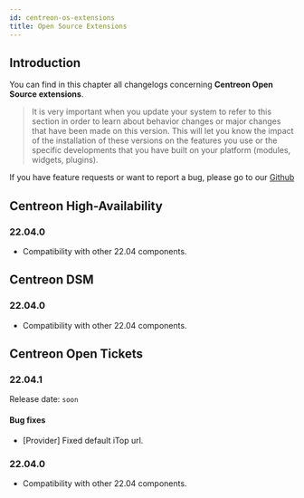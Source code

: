 ```yaml
---
id: centreon-os-extensions
title: Open Source Extensions
---
```


## Introduction

You can find in this chapter all changelogs concerning **Centreon Open Source extensions**.

> It is very important when you update your system to refer to this section in order to learn about behavior changes or
> major changes that have been made on this version. This will let you know the impact of the installation of these
> versions on the features you use or the specific developments that you have built on your platform (modules,
> widgets, plugins).

If you have feature requests or want to report a bug, please go to our
[Github](https://github.com/centreon/centreon/issues/new/choose)

## Centreon High-Availability

### 22.04.0

- Compatibility with other 22.04 components.

## Centreon DSM

### 22.04.0

- Compatibility with other 22.04 components.

## Centreon Open Tickets

### 22.04.1

Release date: `soon`

#### Bug fixes

- [Provider] Fixed default iTop url.

### 22.04.0

- Compatibility with other 22.04 components.
